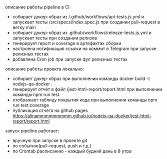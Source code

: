 # 
описание работы pipeline в CI:
- собирает докер-образ из /.github/workflows/api-tests.js.yml и запускает тесты /src/specs/index.spec.js при создании pull-request в ветку main
- собирает докер-образ из .github/workflows/releaze-tests.js.yml и запускает тесты при создании релизов
- генерирует report и coverage в артефактах сборки
- настроена нотификация ссылки на коммит в Telegram при запуске релизных тестах
- добавлена Cron job при запуске фул релизных тестах

описание работы проекта локально:
- собирает докер-образ при выполнении команды docker build -t nodejs-qa-docker . 
- генерирует отчёт в файл /jest-html-report/report.html при выполнении команды npm run test
- отображает таблицу покрытия кода при выполнении команды npm run test:coverage
- публикация отчёта на github pages https://alinammmmmmmmm.github.io/nodejs-qa-docker/jest-html-report/report.html

запуск pipeline работает:
- вручную при запуске в проекте git
- по событию(pull-request, push и т.д.)
- по Crontab расписанию - каждый будний день в 8 утра
